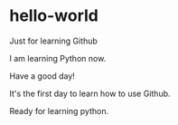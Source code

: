# hello-world
Just for learning Github

I am learning Python now.  

Have a good day!

It's the first day to learn how to use Github.

Ready for learning python.